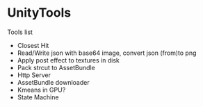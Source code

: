 # UnityTools

Tools list
- Closest Hit
- Read/Write json with base64 image, convert json (from)to png
- Apply post effect to textures in disk
- Pack strcut to AssetBundle
- Http Server
- AssetBundle downloader
- Kmeans in GPU?
- State Machine
